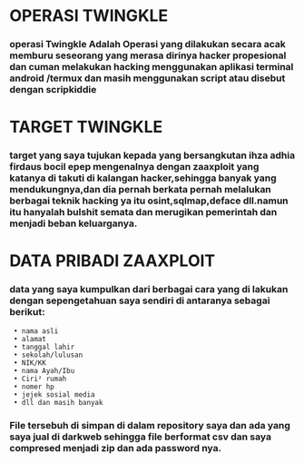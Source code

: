 # OPERASI TWINGKLE
### operasi Twingkle Adalah Operasi yang dilakukan secara acak memburu seseorang yang merasa dirinya hacker propesional dan cuman melakukan hacking menggunakan aplikasi terminal android /termux dan masih menggunakan script atau disebut dengan scripkiddie

# TARGET TWINGKLE
### target yang saya tujukan kepada yang bersangkutan ihza adhia firdaus bocil epep mengenalnya dengan zaaxploit yang katanya di takuti di kalangan hacker,sehingga banyak yang mendukungnya,dan dia pernah berkata pernah melalukan berbagai teknik hacking ya itu osint,sqlmap,deface dll.namun itu hanyalah bulshit semata dan merugikan pemerintah dan menjadi beban keluarganya.

# DATA PRIBADI ZAAXPLOIT
### data yang saya kumpulkan dari berbagai cara yang di lakukan dengan sepengetahuan saya sendiri di antaranya sebagai berikut:

  ```
   • nama asli
   • alamat
   • tanggal lahir
   • sekolah/lulusan
   • NIK/KK 
   • nama Ayah/Ibu 
   • Ciri² rumah 
   • nomer hp
   • jejek sosial media
   • dll dan masih banyak
  ```
### File tersebuh di simpan di dalam repository saya dan ada yang saya jual di darkweb sehingga file berformat csv dan saya compresed menjadi zip dan ada password nya.
